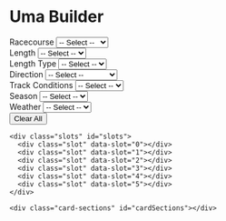<html lang="en">
<head>
<meta charset="utf-8" />
<title>Uma Builder — Card Picker</title>
<style>
  :root {
    --card-w: 115px; /* card width */
  }

  body {
    font-family: Arial, Helvetica, sans-serif;
    margin: 20px;
    background: #fff;
    color: #111;
  }

  /* Container */
  .container {
      width: 100%;
      max-width: 2560px;
      margin: 0 auto;
      display: flex;
      gap: 20px;
      align-items: flex-start;
  }

  /* Sidebar */
  .sidebar {
    flex: 0 0 175px;
    margin-left: -175px;
    display: flex;
    flex-direction: column;
    gap: 12px;
  }

  .filter-group {
    display: flex;
    flex-direction: column;
  }

  .filter-group label {
    font-weight: 700;
    margin-bottom: 6px;
  }

  select {
    padding: 6px;
    border-radius: 6px;
    border: 1px solid #ccc;
    background: #fff;
  }

  /* Main content */
  .main-content {
    flex: 1;
    min-width: 0;
  }

  .slots-header {
    display: flex;
    justify-content: flex-end;
    margin-bottom: 8px;
  }

  .clear-all {
    background: #444;
    color: #fff;
    border: none;
    padding: 6px 10px;
    border-radius: 6px;
    cursor: pointer;
  }

  /* Slots grid */
  .slots {
    display: grid;
    grid-template-columns: repeat(6, var(--card-w));
    gap: 10px;
    margin-bottom: 18px;
  }

  /* Individual slot */
  .slot {
    width: var(--card-w);
    height: var(--card-w); /* square when empty */
    border: 2px dashed #ccc;
    background: #fafafa;
    padding: 8px;
    box-sizing: border-box;
    display: flex;
    flex-direction: column;
    align-items: center;
    justify-content: flex-start;
    cursor: pointer;
    position: relative;
    transition: all 0.2s;
  }

  .slot.has-card {
    border-color: #9aa;
    background: #fff;
    height: auto; /* expand for skills */
  }

  /* Type icon placeholder */
  .slot::before {
    content: "";
    position: absolute;
    top: 6px;
    right: 6px;
    width: 30px;
    height: 30px;
    border: 1px solid #ccc;
    background: #fff;
    border-radius: 4px;
  }

  /* Slot content */
  .slot img {
    width: var(--card-w);
    height: auto;
    object-fit: contain;
    display: block;
  }

  .slot .name {
    margin: 8px 0 6px 0;
    font-weight: 600;
    text-align: center;
    word-break: break-word;
  }

  .slot .skills {
    width: var(--card-w);
    display: flex;
    flex-direction: column;
    gap: 4px;
  }

  .slot .skill {
    background: #eef2ff;
    border-radius: 6px;
    padding: 4px 6px;
    font-size: 12px;
    box-sizing: border-box;
    word-break: break-word;
    white-space: normal;
  }

  /* Cards grid */
  .cards {
    display: grid;
    grid-template-columns: repeat(6, 1fr);
    gap: 10px;
    margin-top: 6px;
  }

  .card {
    border: 1px solid #ddd;
    padding: 8px;
    box-sizing: border-box;
    background: #fff;
    position: relative;
    display: flex;
    flex-direction: column;
    align-items: center;
    cursor: pointer;
    width: 100%;
  }

  .card img {
    width: var(--card-w);
    height: auto;
    object-fit: contain;
    display: block;
  }

  .name {
    margin: 8px 0 6px 0;
    font-weight: 600;
    text-align: center;
    word-break: break-word;
  }

  .skills {
    width: var(--card-w);
    display: flex;
    flex-direction: column;
    gap: 4px;
  }

  .skill {
    background: #eef2ff;
    border-radius: 6px;
    padding: 4px 6px;
    font-size: 12px;
    box-sizing: border-box;
    word-break: break-word;
    white-space: normal;
  }

  .card .type-icon,
  .slot .type-icon {
    position: absolute;
    top: 6px;
    right: 6px;
    width: 30px;
    height: 30px;
    border: 1px solid #ccc;
    background: #fff;
    border-radius: 4px;
    overflow: hidden;
  }

  .card.disabled {
    opacity: 0.45;
    pointer-events: none;
  }

  /* Responsive */
  @media (max-width: 1100px) {
    :root { --card-w: 100px; }
  }

  @media (max-width: 640px) {
    .container {
      flex-direction: column;
    }
    .sidebar {
      width: 100%;
      flex-direction: row;
      flex-wrap: wrap;
    }
    .sidebar .filter-group {
      flex: 1;
      min-width: 150px;
    }
  }
</style>
</head>
<body>
<h1>Uma Builder</h1>

<div class="container">
  <div class="sidebar">
    <div class="filter-group">
      <label for="racecourse">Racecourse</label>
      <select id="racecourse">
        <option value="">-- Select --</option>
        <option>Sapporo</option><option>Hakodate</option><option>Niigata</option><option>Fukushima</option>
        <option>Nakayama</option><option>Tokyo</option><option>Chukyo</option><option>Kyoto</option>
        <option>Hanshin</option><option>Kokura</option><option>Oi</option><option>Kawasaki</option>
        <option>Funabashi</option><option>Morioka</option><option>Longchamp</option>
      </select>
    </div>
    <div class="filter-group">
      <label for="length">Length</label>
      <select id="length">
        <option value="">-- Select --</option>
        <option>1000m</option><option>1150m</option><option>1200m</option><option>1300m</option>
        <option>1400m</option><option>1500m</option><option>1600m</option><option>1700m</option>
        <option>1800m</option><option>1900m</option><option>2000m</option><option>2100m</option>
        <option>2200m</option><option>2300m</option><option>2400m</option><option>2500m</option>
        <option>2600m</option><option>3000m</option><option>3200m</option><option>3400m</option>
        <option>3600m</option>
      </select>
    </div>
    <div class="filter-group">
      <label for="lengthType">Length Type</label>
      <select id="lengthType">
        <option value="">-- Select --</option>
        <option>Sprint</option><option>Mile</option><option>Medium</option><option>Long</option>
      </select>
    </div>
    <div class="filter-group">
      <label for="direction">Direction</label>
      <select id="direction">
        <option value="">-- Select --</option>
        <option>Clockwise</option><option>Counterclockwise</option>
      </select>
    </div>
    <div class="filter-group">
      <label for="track">Track Conditions</label>
      <select id="track">
        <option value="">-- Select --</option>
        <option>Firm</option><option>Good</option><option>Soft</option><option>Heavy</option>
      </select>
    </div>
    <div class="filter-group">
      <label for="season">Season</label>
      <select id="season">
        <option value="">-- Select --</option>
        <option>Spring</option><option>Summer</option><option>Fall</option><option>Winter</option>
      </select>
    </div>
    <div class="filter-group">
      <label for="weather">Weather</label>
      <select id="weather">
        <option value="">-- Select --</option>
        <option>Sunny</option><option>Cloudy</option><option>Rainy</option><option>Snowy</option>
      </select>
    </div>
  </div>

  <div class="main-content">
    <div class="slots-header">
      <button class="clear-all" id="clearAllBtn">Clear All</button>
    </div>

    <div class="slots" id="slots">
      <div class="slot" data-slot="0"></div>
      <div class="slot" data-slot="1"></div>
      <div class="slot" data-slot="2"></div>
      <div class="slot" data-slot="3"></div>
      <div class="slot" data-slot="4"></div>
      <div class="slot" data-slot="5"></div>
    </div>

    <div class="card-sections" id="cardSections"></div>
  </div>
</div>

<script>
const cardsData = Array.from({length:10}, (_, i) => {
  const id = 10001 + i;
  const raceArr = ["Sapporo","Hakodate","Niigata","Fukushima","Nakayama","Tokyo","Chukyo","Kyoto","Hanshin","Kokura"];
  const lenArr = ["1000m","1150m","1200m","1300m","1400m","1500m","1600m","1700m","1800m","1900m","2000m","2100m","2200m","2300m","2400m","2500m","2600m","3000m","3200m","3400m","3600m"];
  const lengthTypeArr = ["Sprint","Mile","Medium","Long"];
  const dirArr = ["Clockwise","Counterclockwise"];
  const trackArr = ["Firm","Good","Soft","Heavy"];
  const seasonArr = ["Spring","Summer","Fall","Winter"];
  const weatherArr = ["Sunny","Cloudy","Rainy","Snowy"];
  const race = raceArr[i % raceArr.length];
  const length = lenArr[i % lenArr.length];
  const lengthType = lengthTypeArr[i % lengthTypeArr.length];
  const direction = dirArr[i % dirArr.length];
  const track = trackArr[i % trackArr.length];
  const season = seasonArr[i % seasonArr.length];
  const weather = weatherArr[i % weatherArr.length];
  return {
    id, name: `Card ${id}`,
    image: `https://gametora.com/images/umamusume/supports/support_card_s_${id}.png`,
    racecourse: race, length, lengthType, direction, track, season, weather,
    skills: [race,length,lengthType,direction,track,season,weather],
    typeNum: String(Math.floor(Math.random()*6)).padStart(2,"0"),
    typeImage: `https://gametora.com/images/umamusume/icons/utx_ico_obtain_${String(Math.floor(Math.random()*6)).padStart(2,"0")}.png`
  };
});

const cardSections = document.getElementById('cardSections');
const slots = Array.from(document.querySelectorAll('.slot'));
const clearAllBtn = document.getElementById('clearAllBtn');
const selectedCardIds = new Set();
const categories = [
  {id:'racecourse', title:'Racecourse', prop:'racecourse'},
  {id:'length', title:'Length', prop:'length'},
  {id:'lengthType', title:'Length Type', prop:'lengthType'},
  {id:'direction', title:'Direction', prop:'direction'},
  {id:'track', title:'Track Conditions', prop:'track'},
  {id:'season', title:'Season', prop:'season'},
  {id:'weather', title:'Weather', prop:'weather'}
];
const slotListeners = new Map();

function createCardElement(card){
  const el = document.createElement('div');
  el.className = 'card';
  el.dataset.id = card.id;
  el.innerHTML = `
    <div class="type-icon"><img src="${card.typeImage}" alt="type"></div>
    <img src="${card.image}" alt="${card.name}">
    <div class="name">${escapeHtml(card.name)}</div>
    <div class="skills">${card.skills.map(s=>`<div class="skill">${escapeHtml(s)}</div>`).join('')}</div>
  `;
  el.addEventListener('click', ()=> addToSlot(card));
  if(selectedCardIds.has(card.id)) el.classList.add('disabled');
  return el;
}

function renderSections(){
  cardSections.innerHTML = '';
  let any = false;
  categories.forEach(cat=>{
    const val = (document.getElementById(cat.id) || {value: ''}).value;
    if(!val) return;
    any = true;
    const section = document.createElement('div');
    section.className = 'card-section';
    const header = document.createElement('h2');
    header.textContent = `${cat.title}: ${val}`;
    section.appendChild(header);
    const grid = document.createElement('div');
    grid.className = 'cards';
    const matches = cardsData.filter(c => String(c[cat.prop]) === String(val));
    matches.forEach(card => grid.appendChild(createCardElement(card)));
    section.appendChild(grid);
    cardSections.appendChild(section);
  });
  if(!any){
    const msg = document.createElement('div');
    msg.style.opacity = '0.7';
    msg.style.marginTop = '8px';
    msg.textContent = 'Select options from the left to show matching card sections.';
    cardSections.appendChild(msg);
  }
}

function addToSlot(card){
  const freeSlot = slots.find(s => !s.dataset.cardId);
  if(!freeSlot) return;
  if(slotListeners.has(freeSlot)){
    freeSlot.removeEventListener('click', slotListeners.get(freeSlot));
    slotListeners.delete(freeSlot);
  }

  freeSlot.dataset.cardId = card.id;
  freeSlot.classList.add('has-card');
  freeSlot.innerHTML = `
    <div class="type-icon"><img src="${card.typeImage}" alt="type"></div>
    <img src="${card.image}" alt="${card.name}">
    <div class="name">${escapeHtml(card.name)}</div>
    <div class="skills">${card.skills.map(s=>`<div class="skill">${escapeHtml(s)}</div>`).join('')}</div>
  `;

  function slotClickHandler(){ removeFromSlot(freeSlot, card.id); }
  freeSlot.addEventListener('click', slotClickHandler);
  slotListeners.set(freeSlot, slotClickHandler);

  selectedCardIds.add(card.id);
  document.querySelectorAll(`.card[data-id="${card.id}"]`).forEach(el => el.classList.add('disabled'));
}

function removeFromSlot(slotEl, cardId){
  if(slotListeners.has(slotEl)){
    slotEl.removeEventListener('click', slotListeners.get(slotEl));
    slotListeners.delete(slotEl);
  }
  slotEl.classList.remove('has-card');
  delete slotEl.dataset.cardId;
  slotEl.innerHTML = '';
  selectedCardIds.delete(Number(cardId));
  document.querySelectorAll(`.card[data-id="${cardId}"]`).forEach(el => el.classList.remove('disabled'));
}

clearAllBtn.addEventListener('click', ()=>{
  selectedCardIds.clear();
  slots.forEach(slot=>{
    if(slotListeners.has(slot)){
      slot.removeEventListener('click', slotListeners.get(slot));
      slotListeners.delete(slot);
    }
    slot.classList.remove('has-card');
    delete slot.dataset.cardId;
    slot.innerHTML = '';
  });
  document.querySelectorAll('.card').forEach(el => el.classList.remove('disabled'));
});

function setupFilterPersistence(){
  categories.forEach(cat=>{
    const sel = document.getElementById(cat.id);
    if(!sel) return;
    const saved = localStorage.getItem('filter_'+cat.id);
    if(saved) sel.value = saved;
    sel.addEventListener('change', ()=>{
      localStorage.setItem('filter_'+cat.id, sel.value);
      renderSections();
    });
  });
}

function escapeHtml(s){ return String(s).replace(/[&<>"]/g, c => ({'&':'&amp;','<':'&lt;','>':'&gt;','"':'&quot;'}[c])); }

setupFilterPersistence();
renderSections();
window.addEventListener('load', ()=> renderSections());
</script>
</body>
</html>
